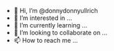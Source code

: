 - 👋 Hi, I’m @donnydonnyullrich
- 👀 I’m interested in ...
- 🌱 I’m currently learning ...
- 💞️ I’m looking to collaborate on ...
- 📫 How to reach me ...

<!---
donnydonnyullrich/donnydonnyullrich is a ✨ special ✨ repository because its `README.md` (this file) appears on your GitHub profile.
You can click the Preview link to take a look at your changes.
--->
